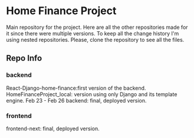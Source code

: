 # Home Finance Project

Main repository for the project. Here are all the other repositories made for it since there were multiple versions.
To keep all the change history I'm using nested repositories. Please, clone the repository to see all the files.

## Repo Info

### backend

React-Django-home-finance:first version of the backend.
HomeFinanceProject_local: version using only Django and its template engine. Feb 23 - Feb 26
backend: final, deployed version.

### frontend

frontend-next: final, deployed version.
